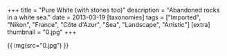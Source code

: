 +++
title = "Pure White (with stones too)"
description = "Abandoned rocks in a white sea."
date = 2013-03-19
[taxonomies]
tags = ["Imported", "Nikon", "France", "Côte d'Azur", "Sea", "Landscape", "Artistic"]
[extra]
thumbnail = "0.jpg"
+++

{{ img(src="0.jpg") }}
